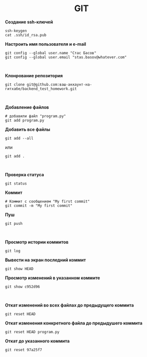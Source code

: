 <h1 align="center"> GIT </h1>

**Создание ssh-ключей**

    ssh-keygen
    cat .ssh/id_rsa.pub


**Настроить имя пользователя и e-mail**

    git config --global user.name "Стас Басов"
    git config --global user.email "stas.basov@whatever.com"

<br>

**Клонрование репозитория**

    git clone git@github.com:ваш-аккаунт-на-гитхабе/backend_test_homework.git 

<br>

**Добавление файлов**

    # добавили файл "program.py"
    git add program.py

**Добавить все файлы**

    git add --all

или

    git add .  

<br>

**Проверка статуса**
    
    git status

**Коммит**
    
    # Коммит с сообщением "My first commit"
    git commit -m "My first commit"

**Пуш**
    
    git push

<br>

**Просмотр истории коммитов**

    git log

**Вывести на экран последний коммит**

    git show HEAD 

**Просмотр изменений в указанном коммите**

    git show c952d96

<br>

**Откат изменений во всех файлах до предыдущего коммита**

    git reset HEAD

**Откат изменения конкретного файла до предыдушего коммита**

    git reset HEAD program.py

**Откат до указанного коммита**
    
    git reset 97a25f7 
